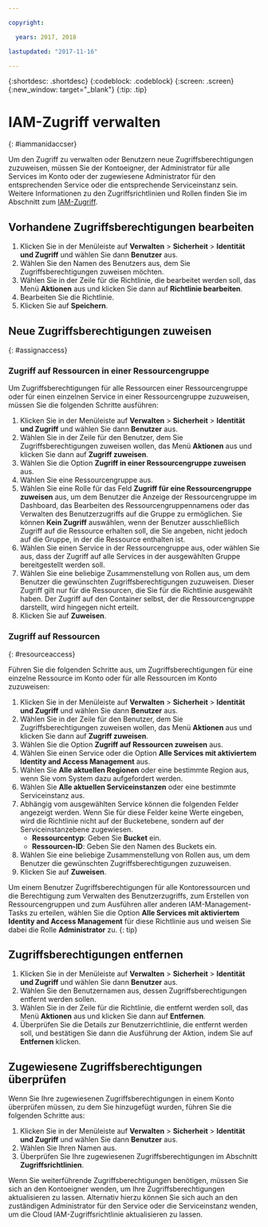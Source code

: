 ```yaml
---

copyright:

  years: 2017, 2018

lastupdated: "2017-11-16"

---
```


{:shortdesc: .shortdesc}
{:codeblock: .codeblock}
{:screen: .screen}
{:new_window: target="_blank"}
{:tip: .tip}

# IAM-Zugriff verwalten
{: #iammanidaccser}

Um den Zugriff zu verwalten oder Benutzern neue Zugriffsberechtigungen zuzuweisen, müssen Sie der Kontoeigner, der Administrator für alle Services im Konto oder der zugewiesene Administrator für den entsprechenden Service oder die entsprechende Serviceinstanz sein. Weitere Informationen zu den Zugriffsrichtlinien und Rollen finden Sie im Abschnitt zum [IAM-Zugriff](/docs/iam/users_roles.html).

## Vorhandene Zugriffsberechtigungen bearbeiten

1. Klicken Sie in der Menüleiste auf **Verwalten** &gt; **Sicherheit** &gt; **Identität und Zugriff** und wählen Sie dann **Benutzer** aus.
2. Wählen Sie den Namen des Benutzers aus, dem Sie Zugriffsberechtigungen zuweisen möchten.
3. Wählen Sie in der Zeile für die Richtlinie, die bearbeitet werden soll, das Menü **Aktionen** aus und klicken Sie dann auf **Richtlinie bearbeiten**.
4. Bearbeiten Sie die Richtlinie.
5. Klicken Sie auf **Speichern**.

## Neue Zugriffsberechtigungen zuweisen
{: #assignaccess}

### Zugriff auf Ressourcen in einer Ressourcengruppe

Um Zugriffsberechtigungen für alle Ressourcen einer Ressourcengruppe oder für einen einzelnen Service in einer Ressourcengruppe zuzuweisen, müssen Sie die folgenden Schritte ausführen:

1. Klicken Sie in der Menüleiste auf **Verwalten** &gt; **Sicherheit** &gt; **Identität und Zugriff** und wählen Sie dann **Benutzer** aus.
2. Wählen Sie in der Zeile für den Benutzer, dem Sie Zugriffsberechtigungen zuweisen wollen, das Menü **Aktionen** aus und klicken Sie dann auf **Zugriff zuweisen**.
3. Wählen Sie die Option **Zugriff in einer Ressourcengruppe zuweisen** aus.
4. Wählen Sie eine Ressourcengruppe aus.
5. Wählen Sie eine Rolle für das Feld **Zugriff für eine Ressourcengruppe zuweisen** aus, um dem Benutzer die Anzeige der Ressourcengruppe im Dashboard, das Bearbeiten des Ressourcengruppennamens oder das Verwalten des Benutzerzugriffs auf die Gruppe zu ermöglichen. Sie können **Kein Zugriff** auswählen, wenn der Benutzer ausschließlich Zugriff auf die Ressource erhalten soll, die Sie angeben, nicht jedoch auf die Gruppe, in der die Ressource enthalten ist.
6. Wählen Sie einen Service in der Ressourcengruppe aus, oder wählen Sie aus, dass der Zugriff auf alle Services in der ausgewählten Gruppe bereitgestellt werden soll.
7. Wählen Sie eine beliebige Zusammenstellung von Rollen aus, um dem Benutzer die gewünschten Zugriffsberechtigungen zuzuweisen. Dieser Zugriff gilt nur für die Ressourcen, die Sie für die Richtlinie ausgewählt haben. Der Zugriff auf den Container selbst, der die Ressourcengruppe darstellt, wird hingegen nicht erteilt.
8. Klicken Sie auf **Zuweisen**.

### Zugriff auf Ressourcen
{: #resourceaccess}

Führen Sie die folgenden Schritte aus, um Zugriffsberechtigungen für eine einzelne Ressource im Konto oder für alle Ressourcen im Konto zuzuweisen:

1. Klicken Sie in der Menüleiste auf **Verwalten** &gt; **Sicherheit** &gt; **Identität und Zugriff** und wählen Sie dann **Benutzer** aus.
2. Wählen Sie in der Zeile für den Benutzer, dem Sie Zugriffsberechtigungen zuweisen wollen, das Menü **Aktionen** aus und klicken Sie dann auf **Zugriff zuweisen**.
3. Wählen Sie die Option **Zugriff auf Ressourcen zuweisen** aus.
4. Wählen Sie einen Service oder die Option **Alle Services mit aktiviertem Identity and Access Management** aus.
5. Wählen Sie **Alle aktuellen Regionen** oder eine bestimmte Region aus, wenn Sie vom System dazu aufgefordert werden.
6. Wählen Sie **Alle aktuellen Serviceinstanzen** oder eine bestimmte Serviceinstanz aus.
7. Abhängig vom ausgewählten Service können die folgenden Felder angezeigt werden. Wenn Sie für diese Felder keine Werte eingeben, wird die Richtlinie nicht auf der Bucketebene, sondern auf der Serviceinstanzebene zugewiesen.
    * **Ressourcentyp**: Geben Sie **Bucket** ein.
    * **Ressourcen-ID**: Geben Sie den Namen des Buckets ein.
8. Wählen Sie eine beliebige Zusammenstellung von Rollen aus, um dem Benutzer die gewünschten Zugriffsberechtigungen zuzuweisen.
9. Klicken Sie auf **Zuweisen**.

Um einem Benutzer Zugriffsberechtigungen für alle Kontoressourcen und die Berechtigung zum Verwalten des Benutzerzugriffs, zum Erstellen von Ressourcengruppen und zum Ausführen aller anderen IAM-Management-Tasks zu erteilen, wählen Sie die Option **Alle Services mit aktiviertem Identity and Access Management** für diese Richtlinie aus und weisen Sie dabei die Rolle **Administrator** zu.
{: tip}


## Zugriffsberechtigungen entfernen

1. Klicken Sie in der Menüleiste auf **Verwalten** &gt; **Sicherheit** &gt; **Identität und Zugriff** und wählen Sie dann **Benutzer** aus.
2. Wählen Sie den Benutzernamen aus, dessen Zugriffsberechtigungen entfernt werden sollen.
3. Wählen Sie in der Zeile für die Richtlinie, die entfernt werden soll, das Menü **Aktionen** aus und klicken Sie dann auf **Entfernen**.
4. Überprüfen Sie die Details zur Benutzerrichtlinie, die entfernt werden soll, und bestätigen Sie dann die Ausführung der Aktion, indem Sie auf **Entfernen** klicken.

## Zugewiesene Zugriffsberechtigungen überprüfen

Wenn Sie Ihre zugewiesenen Zugriffsberechtigungen in einem Konto überprüfen müssen, zu dem Sie hinzugefügt wurden, führen Sie die folgenden Schritte aus:

1. Klicken Sie in der Menüleiste auf **Verwalten** &gt; **Sicherheit** &gt; **Identität und Zugriff** und wählen Sie dann **Benutzer** aus.
2. Wählen Sie Ihren Namen aus.
3. Überprüfen Sie Ihre zugewiesenen Zugriffsberechtigungen im Abschnitt **Zugriffsrichtlinien**.

Wenn Sie weiterführende Zugriffsberechtigungen benötigen, müssen Sie sich an den Kontoeigner wenden, um Ihre Zugriffsberechtigungen aktualisieren zu lassen. Alternativ hierzu können Sie sich auch an den zuständigen Administrator für den Service oder die Serviceinstanz wenden, um die Cloud IAM-Zugriffsrichtlinie aktualisieren zu lassen.

